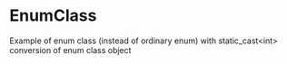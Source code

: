 # EnumClass
Example of enum class (instead of ordinary enum) with static_cast&lt;int> conversion of enum class object
